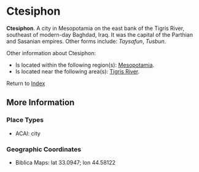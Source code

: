 # Ctesiphon
**Ctesiphon**. 
A city in Mesopotamia on the east bank of the Tigris River, southeast of modern-day Baghdad, Iraq. It was the capital of the Parthian and Sasanian empires. 
Other forms include: 
*Taysafun*, *Tusbun*. 




Other information about Ctesiphon:


* Is located within the following region(s): 
[Mesopotamia](Mesopotamia.md). 
* Is located near the following area(s): 
[Tigris River](Tigris.md). 








Return to [Index](00-Index.md)

## More Information

### Place Types

* ACAI: city



### Geographic Coordinates

* Biblica Maps: lat 33.0947; lon 44.58122





